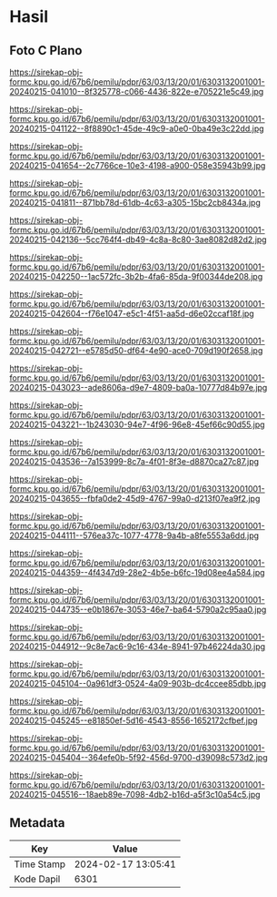 # Hasil

## Foto C Plano

https://sirekap-obj-formc.kpu.go.id/67b6/pemilu/pdpr/63/03/13/20/01/6303132001001-20240215-041010--8f325778-c066-4436-822e-e705221e5c49.jpg

https://sirekap-obj-formc.kpu.go.id/67b6/pemilu/pdpr/63/03/13/20/01/6303132001001-20240215-041122--8f8890c1-45de-49c9-a0e0-0ba49e3c22dd.jpg

https://sirekap-obj-formc.kpu.go.id/67b6/pemilu/pdpr/63/03/13/20/01/6303132001001-20240215-041654--2c7766ce-10e3-4198-a900-058e35943b99.jpg

https://sirekap-obj-formc.kpu.go.id/67b6/pemilu/pdpr/63/03/13/20/01/6303132001001-20240215-041811--871bb78d-61db-4c63-a305-15bc2cb8434a.jpg

https://sirekap-obj-formc.kpu.go.id/67b6/pemilu/pdpr/63/03/13/20/01/6303132001001-20240215-042136--5cc764f4-db49-4c8a-8c80-3ae8082d82d2.jpg

https://sirekap-obj-formc.kpu.go.id/67b6/pemilu/pdpr/63/03/13/20/01/6303132001001-20240215-042250--1ac572fc-3b2b-4fa6-85da-9f00344de208.jpg

https://sirekap-obj-formc.kpu.go.id/67b6/pemilu/pdpr/63/03/13/20/01/6303132001001-20240215-042604--f76e1047-e5c1-4f51-aa5d-d6e02ccaf18f.jpg

https://sirekap-obj-formc.kpu.go.id/67b6/pemilu/pdpr/63/03/13/20/01/6303132001001-20240215-042721--e5785d50-df64-4e90-ace0-709d190f2658.jpg

https://sirekap-obj-formc.kpu.go.id/67b6/pemilu/pdpr/63/03/13/20/01/6303132001001-20240215-043023--ade8606a-d9e7-4809-ba0a-10777d84b97e.jpg

https://sirekap-obj-formc.kpu.go.id/67b6/pemilu/pdpr/63/03/13/20/01/6303132001001-20240215-043221--1b243030-94e7-4f96-96e8-45ef66c90d55.jpg

https://sirekap-obj-formc.kpu.go.id/67b6/pemilu/pdpr/63/03/13/20/01/6303132001001-20240215-043536--7a153999-8c7a-4f01-8f3e-d8870ca27c87.jpg

https://sirekap-obj-formc.kpu.go.id/67b6/pemilu/pdpr/63/03/13/20/01/6303132001001-20240215-043655--fbfa0de2-45d9-4767-99a0-d213f07ea9f2.jpg

https://sirekap-obj-formc.kpu.go.id/67b6/pemilu/pdpr/63/03/13/20/01/6303132001001-20240215-044111--576ea37c-1077-4778-9a4b-a8fe5553a6dd.jpg

https://sirekap-obj-formc.kpu.go.id/67b6/pemilu/pdpr/63/03/13/20/01/6303132001001-20240215-044359--4f4347d9-28e2-4b5e-b6fc-19d08ee4a584.jpg

https://sirekap-obj-formc.kpu.go.id/67b6/pemilu/pdpr/63/03/13/20/01/6303132001001-20240215-044735--e0b1867e-3053-46e7-ba64-5790a2c95aa0.jpg

https://sirekap-obj-formc.kpu.go.id/67b6/pemilu/pdpr/63/03/13/20/01/6303132001001-20240215-044912--9c8e7ac6-9c16-434e-8941-97b46224da30.jpg

https://sirekap-obj-formc.kpu.go.id/67b6/pemilu/pdpr/63/03/13/20/01/6303132001001-20240215-045104--0a961df3-0524-4a09-903b-dc4ccee85dbb.jpg

https://sirekap-obj-formc.kpu.go.id/67b6/pemilu/pdpr/63/03/13/20/01/6303132001001-20240215-045245--e81850ef-5d16-4543-8556-1652172cfbef.jpg

https://sirekap-obj-formc.kpu.go.id/67b6/pemilu/pdpr/63/03/13/20/01/6303132001001-20240215-045404--364efe0b-5f92-456d-9700-d39098c573d2.jpg

https://sirekap-obj-formc.kpu.go.id/67b6/pemilu/pdpr/63/03/13/20/01/6303132001001-20240215-045516--18aeb89e-7098-4db2-b16d-a5f3c10a54c5.jpg


## Metadata

| Key        | Value               |
| ---------- | ------------------- |
| Time Stamp | 2024-02-17 13:05:41 |
| Kode Dapil | 6301                |



